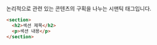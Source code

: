 # <section>

논리적으로 관련 있는 콘텐츠의 구획을 나누는 시맨틱 태그입니다.

```html
<section>
  <h2>섹션 제목</h2>
  <p>섹션 내용</p>
</section>
```

